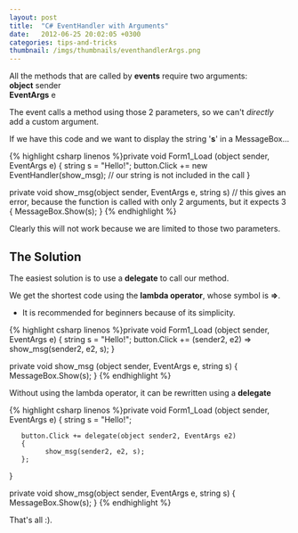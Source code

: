 ```yaml
---
layout: post
title:  "C# EventHandler with Arguments"
date:   2012-06-25 20:02:05 +0300
categories: tips-and-tricks
thumbnail: /imgs/thumbnails/eventhandlerArgs.png
---
```


All the methods that are called by **events** require two arguments:  
**object** sender  
**EventArgs** e

The event calls a method using those 2 parameters, so we can't _directly_ add a custom argument.

If we have this code and we want to display the string '**s**' in a MessageBox...

{% highlight csharp linenos %}private void Form1_Load (object sender, EventArgs e)
{
      string s = "Hello!";
      button.Click += new EventHandler(show_msg);  // our string is not included in the call
}

private void show_msg(object sender, EventArgs e, string s) 
// this gives an error, because the function is called with only 2 arguments, but it expects 3
{
      MessageBox.Show(s);
} {% endhighlight %}

Clearly this will not work because we are limited to those two parameters.

## The Solution

The easiest solution is to use a **delegate** to call our method.

We get the shortest code using the **lambda operator**, whose symbol is **=>**.  
* It is recommended for beginners because of its simplicity.

{% highlight csharp linenos %}private void Form1_Load (object sender, EventArgs e)
{
      string s = "Hello!";
      button.Click += (sender2, e2) => show_msg(sender2, e2, s);
}

private void show_msg (object sender, EventArgs e, string s)
{
      MessageBox.Show(s);
} {% endhighlight %}

Without using the lambda operator, it can be rewritten using a **delegate**

{% highlight csharp linenos %}private void Form1_Load (object sender, EventArgs e)
{
       string s = "Hello!";

       button.Click += delegate(object sender2, EventArgs e2)
       {
             show_msg(sender2, e2, s);
       };
}

private void show_msg(object sender, EventArgs e, string s)
{
      MessageBox.Show(s);
} {% endhighlight %}

That's all :).